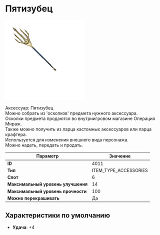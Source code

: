 # Пятизубец

![Item Image](../img/4011.webp?raw=true)

Аксессуар: Пятизубец<br>Можно собрать из 'осколков' предмета нужного аксессуара.<br>Осколки предмета продаются во внутриигровом магазине Операция Мираж.<br>Также можно получить из ларца кастомных аксессуаров или ларца крафтера.<br>Используется для изменения внешнего вида персонажа. <br>Можно надеть, передать и продать.


| Параметр | Значение |
|----------|----------|
| **ID** | 4011 |
| **Тип** | ITEM_TYPE_ACCESSORIES |
| **Слот** | 6 |
| **Максимальный уровень улучшения** | 14 |
| **Максимальный уровень прочности** | 100 |
| **Можно перекрашивать** | Да |

## Характеристики по умолчанию

- **Удача**: +4

